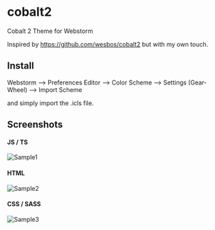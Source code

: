 # cobalt2
Cobalt 2 Theme for Webstorm


Inspired by https://github.com/wesbos/cobalt2 but with my own touch.


## Install

Webstorm --> Preferences Editor --> Color Scheme --> Settings (Gear-Wheel) --> Import Scheme

and simply import the .icls file.

## Screenshots

#### JS / TS
![Sample1](https://raw.githubusercontent.com/ngehlert/cobalt2/master/sample1.png)

#### HTML
![Sample2](https://raw.githubusercontent.com/ngehlert/cobalt2/master/sample2.png)

#### CSS / SASS
![Sample3](https://raw.githubusercontent.com/ngehlert/cobalt2/master/sample3.png)
